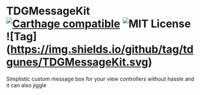 # TDGMessageKit [![Carthage compatible](https://img.shields.io/badge/Carthage-compatible-4BC51D.svg?style=flat)](https://github.com/Carthage/Carthage) ![MIT License]( https://img.shields.io/github/license/tdgunes/TDGMessageKit.svg?style=flat) ![Tag] (https://img.shields.io/github/tag/tdgunes/TDGMessageKit.svg)


Simplistic custom message box for your view controllers without hassle and it can also jiggle 

